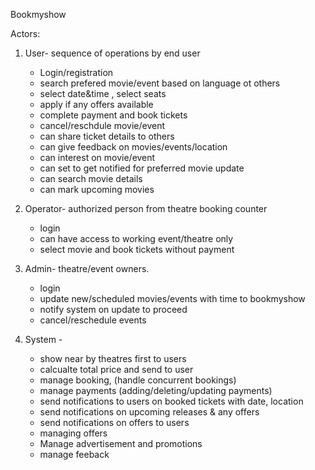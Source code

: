 Bookmyshow

Actors:

1. User- sequence of operations by end user
    - Login/registration
    - search prefered movie/event based on language ot others
    - select date&time , select seats
    - apply if any offers available
    - complete payment and book tickets
    - cancel/reschdule movie/event
    - can share ticket details to others
    - can give feedback on movies/events/location
    - can interest on movie/event
    - can set to get notified for preferred movie update
    - can search movie details 
    - can mark upcoming movies 

2. Operator- authorized person from theatre booking counter
    - login
    - can have access to working event/theatre only
    - select movie and book tickets without payment 

3. Admin- theatre/event owners. 
    - login
    - update new/scheduled movies/events with time to bookmyshow
    - notify system on update to proceed
    - cancel/reschedule events

4. System - 
    - show near by theatres first to users
    - calcualte total price and send to user
    - manage booking, (handle concurrent bookings)
    - manage payments (adding/deleting/updating payments)
    - send notifications to users on booked tickets with date, location
    - send notifications on upcoming releases & any offers
    - send notifications on offers to users
    - managing offers
    - Manage advertisement and promotions
    - manage feeback


